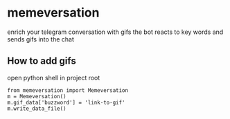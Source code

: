 # memeversation
enrich your telegram conversation with gifs
the bot reacts to key words and sends gifs into the chat


## How to add gifs
open python shell in project root
```
from memeversation import Memeversation
m = Memeversation()
m.gif_data['buzzword'] = 'link-to-gif'
m.write_data_file()
```
